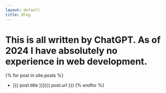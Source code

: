 ```yaml
---
layout: default
title: Blog
---
```


# This is all written by ChatGPT. As of 2024 I have absolutely no experience in web development.

{% for post in site.posts %}
  - [{{ post.title }}]({{ post.url }})
{% endfor %}